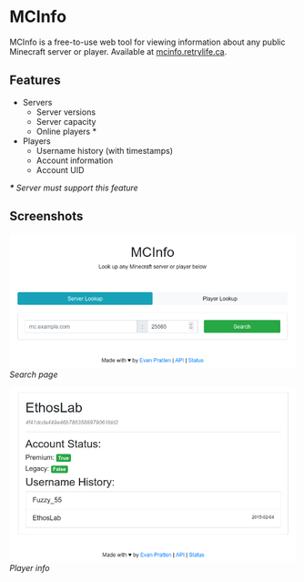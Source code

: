 # MCInfo

MCInfo is a free-to-use web tool for viewing information about any public Minecraft server or player. Available at [mcinfo.retrylife.ca](https://mcinfo.retrylife.ca).

## Features

 - Servers
   - Server versions
   - Server capacity
   - Online players *
 - Players
   - Username history (with timestamps)
   - Account information
   - Account UID

***\*** Server must support this feature*

## Screenshots

![](./assets/img/mc-search.png)
*Search page*

![](./assets/img/mc-user.png)
*Player info*